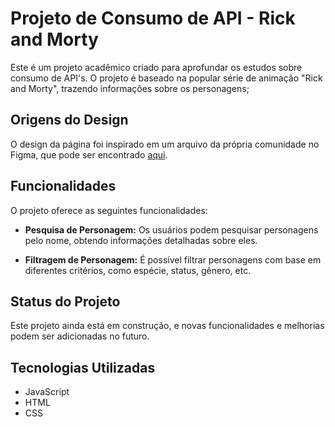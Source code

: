 # Projeto de Consumo de API - Rick and Morty

Este é um projeto acadêmico criado para aprofundar os estudos sobre consumo de API's. O projeto é baseado na popular série de animação "Rick and Morty", trazendo informações sobre os personagens;

## Origens do Design

O design da página foi inspirado em um arquivo da própria comunidade no Figma, que pode ser encontrado [aqui](https://www.figma.com/community/file/979477099633946456/rick-and-morty-web-responsive).

## Funcionalidades

O projeto oferece as seguintes funcionalidades:

- **Pesquisa de Personagem:** Os usuários podem pesquisar personagens pelo nome, obtendo informações detalhadas sobre eles.

- **Filtragem de Personagem:** É possível filtrar personagens com base em diferentes critérios, como espécie, status, gênero, etc.

## Status do Projeto

Este projeto ainda está em construção, e novas funcionalidades e melhorias podem ser adicionadas no futuro. 

## Tecnologias Utilizadas

- JavaScript
- HTML
- CSS

